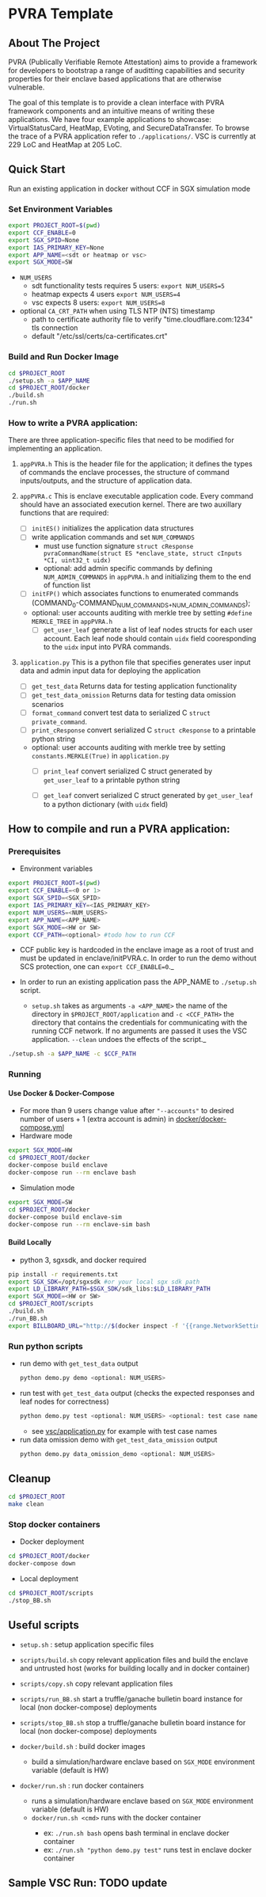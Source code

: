 # PVRA Template

<!-- ABOUT THE PROJECT -->
## About The Project

PVRA (Publically Verifiable Remote Attestation) aims to provide a framework for developers to bootstrap a range of auditting capabilities and security properties for their enclave based applications that are otherwise vulnerable.

The goal of this template is to provide a clean interface with PVRA framework components and an intuitive means of writing these applications. We have four example applications to showcase: VirtualStatusCard, HeatMap, EVoting, and SecureDataTransfer. To browse the trace of a PVRA application refer to ```./applications/```. VSC is currently at 229 LoC and HeatMap at 205 LoC.

## Quick Start
Run an existing application in docker without CCF in SGX simulation mode

### Set Environment Variables

```bash
export PROJECT_ROOT=$(pwd)
export CCF_ENABLE=0
export SGX_SPID=None
export IAS_PRIMARY_KEY=None
export APP_NAME=<sdt or heatmap or vsc>
export SGX_MODE=SW
```
* ```NUM_USERS```
    * sdt functionality tests requires 5 users: ```export NUM_USERS=5```
    * heatmap expects 4 users ```export NUM_USERS=4```
    * vsc expects 8 users: ```export NUM_USERS=8```
* optional ```CA_CRT_PATH``` when using TLS NTP (NTS) timestamp 
  * path to certificate authority file to verify "time.cloudflare.com:1234" tls connection
  * default "/etc/ssl/certs/ca-certificates.crt"

### Build and Run Docker Image

```bash
cd $PROJECT_ROOT
./setup.sh -a $APP_NAME
cd $PROJECT_ROOT/docker
./build.sh
./run.sh
```

### How to write a PVRA application:

There are three application-specific files that need to be modified for implementing an application.

1. ```appPVRA.h``` This is the header file for the application; it defines the types of commands the enclave processes, the structure of command inputs/outputs, and the structure of application data.

2. ```appPVRA.c``` This is enclave executable application code. Every command should have an associated execution kernel. There are two auxillary functions that are required: 

   - [ ] ```initES()``` initializes the application data structures
   - [ ] write application commands and set `NUM_COMMANDS`
     - must use function signature `struct cResponse pvraCommandName(struct ES *enclave_state, struct cInputs *CI, uint32_t uidx)`
     - optional: add admin specific commands by defining `NUM_ADMIN_COMMANDS` in `appPVRA.h` and initializing them to the end of function list
   - [ ] ```initFP()``` which associates functions to enumerated commands (COMMAND<sub>0</sub>-COMMAND<sub>NUM_COMMANDS+NUM_ADMIN_COMMANDS</sub>);
   - optional: user accounts auditing with merkle tree by setting ```#define MERKLE_TREE``` in `appPVRA.h`
     - [ ] ```get_user_leaf``` generate a list of leaf nodes structs for each user account. Each leaf node should contain `uidx` field cooresponding to the `uidx` input into PVRA commands. 

3. ```application.py``` This is a python file that specifies generates user input data and admin input data for deploying the application

   - [ ] ```get_test_data``` Returns data for testing application functionality
   - [ ] ```get_test_data_omission``` Returns data for testing data omission scenarios
   - [ ] ```format_command``` convert test data to serialized C `struct private_command`.
   - [ ] ```print_cResponse``` convert serialized C `struct cResponse` to a printable python string
   - optional: user accounts auditing with merkle tree by setting ```constants.MERKLE(True)``` in `application.py`
     - [ ] ```print_leaf``` convert serialized C struct generated by ```get_user_leaf``` to a printable python string
     - [ ] ```get_leaf```  convert serialized C struct generated by ```get_user_leaf``` to a python dictionary (with `uidx` field)


## How to compile and run a PVRA application:


### Prerequisites

* Environment variables

```bash
export PROJECT_ROOT=$(pwd)
export CCF_ENABLE=<0 or 1>
export SGX_SPID=<SGX_SPID>
export IAS_PRIMARY_KEY=<IAS_PRIMARY_KEY>	
export NUM_USERS=<NUM_USERS>
export APP_NAME=<APP_NAME>
export SGX_MODE=<HW or SW>
export CCF_PATH=<optional> #todo how to run CCF
```

* CCF public key is hardcoded in the enclave image as a root of trust and must be updated in enclave/initPVRA.c. In order to run the demo without SCS protection, one can ```export CCF_ENABLE=0```._

* In order to run an existing application pass the APP_NAME to ```./setup.sh``` script.
  
    * ```setup.sh``` takes as arguments ```-a <APP_NAME>``` the name of the directory in `$PROJECT_ROOT/application` and ```-c <CCF_PATH>``` the directory that contains the credentials for communicating with the running CCF network. If no arguments are passed it uses the VSC application. ```--clean``` undoes the effects of the script._

```bash
./setup.sh -a $APP_NAME -c $CCF_PATH
```

### Running

#### Use Docker & Docker-Compose

* For more than 9 users change value after ```"--accounts"``` to desired number of users + 1 (extra account is admin) in [docker/docker-compose.yml](docker/docker-compose.yml#L23)
* Hardware mode
```bash
export SGX_MODE=HW
cd $PROJECT_ROOT/docker
docker-compose build enclave
docker-compose run --rm enclave bash
```

* Simulation mode
```bash
export SGX_MODE=SW
cd $PROJECT_ROOT/docker
docker-compose build enclave-sim
docker-compose run --rm enclave-sim bash
```

#### Build Locally
* python 3, sgxsdk, and docker required

```bash
pip install -r requirements.txt
export SGX_SDK=/opt/sgxsdk #or your local sgx sdk path
export LD_LIBRARY_PATH=$SGX_SDK/sdk_libs:$LD_LIBRARY_PATH
export SGX_MODE=<HW or SW>
cd $PROJECT_ROOT/scripts
./build.sh
./run_BB.sh
export BILLBOARD_URL="http://$(docker inspect -f '{{range.NetworkSettings.Networks}}{{.IPAddress}}{{end}}' billboard):8545"
```

### Run python scripts

* run demo with ```get_test_data``` output
    ```bash
    python demo.py demo <optional: NUM_USERS>
    ```
* run test with ```get_test_data``` output (checks the expected responses and leaf nodes for correctness)
    ```bash
    python demo.py test <optional: NUM_USERS> <optional: test case name>
    ```
  * see [vsc/application.py](applications/vsc/application.py#L15) for example with test case names
* run data omission demo with ```get_test_data_omission``` output
    ```bash
    python demo.py data_omission_demo <optional: NUM_USERS>
    ```

## Cleanup

```bash
cd $PROJECT_ROOT
make clean
```

### Stop docker containers

* Docker deployment

```bash
cd $PROJECT_ROOT/docker
docker-compose down
```

* Local deployment
```bash
cd $PROJECT_ROOT/scripts
./stop_BB.sh
```

## Useful scripts
* `setup.sh` : setup application specific files


* `scripts/build.sh` copy relevant application files and build the enclave and untrusted host (works for building locally and in docker container)
* `scripts/copy.sh` copy relevant application files
* `scripts/run_BB.sh` start a truffle/ganache bulletin board instance for local (non docker-compose) deployments
* `scripts/stop_BB.sh` stop a truffle/ganache bulletin board instance for local (non docker-compose) deployments


* `docker/build.sh` : build docker images
    * build a simulation/hardware enclave based on `SGX_MODE` environment variable (default is HW)
* `docker/run.sh` : run docker containers
    * runs a simulation/hardware enclave based on `SGX_MODE` environment variable (default is HW)
    * `docker/run.sh <cmd>` runs <cmd> with the docker container
      * ex: `./run.sh bash` opens bash terminal in enclave docker container
      * ex: `./run.sh "python demo.py test"` runs test in enclave docker container
## Sample VSC Run: TODO update